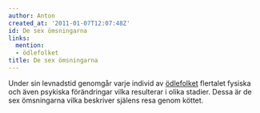 ```yaml
---
author: Anton
created_at: '2011-01-07T12:07:48Z'
id: De sex ömsningarna
links:
  mention:
  - ödlefolket
title: De sex ömsningarna
---
```


Under sin levnadstid genomgår varje individ av [ödlefolket] flertalet fysiska och även psykiska
förändringar vilka resulterar i olika stadier. Dessa är de sex ömsningarna vilka beskriver själens
resa genom köttet.

  [ödlefolket]: ödlefolket

